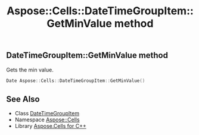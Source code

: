 ﻿---
title: Aspose::Cells::DateTimeGroupItem::GetMinValue method
linktitle: GetMinValue
second_title: Aspose.Cells for C++ API Reference
description: 'Aspose::Cells::DateTimeGroupItem::GetMinValue method. Gets the min value in C++.'
type: docs
weight: 600
url: /cpp/aspose.cells/datetimegroupitem/getminvalue/
---
## DateTimeGroupItem::GetMinValue method


Gets the min value.

```cpp
Date Aspose::Cells::DateTimeGroupItem::GetMinValue()
```

## See Also

* Class [DateTimeGroupItem](../)
* Namespace [Aspose::Cells](../../)
* Library [Aspose.Cells for C++](../../../)
